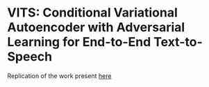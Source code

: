 # VITS: Conditional Variational Autoencoder with Adversarial Learning for End-to-End Text-to-Speech


Replication of the work present [here](https://github.com/jaywalnut310/vits)
